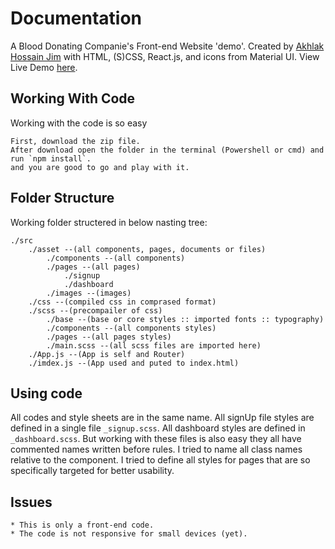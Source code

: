 # Documentation

A Blood Donating Companie's Front-end Website 'demo'. Created by [Akhlak Hossain Jim](http://akhlak-hossain-jim.github.io/) with HTML, (S)CSS, React.js, and icons from Material UI. View Live Demo [here](https://ahj-bloodbank-demo.web.app).

## Working With Code

Working with the code is so easy

    First, download the zip file.
    After download open the folder in the terminal (Powershell or cmd) and run `npm install`.
    and you are good to go and play with it.

## Folder Structure

Working folder structered in below nasting tree:

    ./src
        ./asset --(all components, pages, documents or files)
            ./components --(all components)
            ./pages --(all pages)
                ./signup
                ./dashboard
            ./images --(images)
        ./css --(compiled css in comprased format)
        ./scss --(precompailer of css)
            ./base --(base or core styles :: imported fonts :: typography)
            ./components --(all components styles)
            ./pages --(all pages styles)
            ./main.scss --(all scss files are imported here)
        ./App.js --(App is self and Router)
        ./imdex.js --(App used and puted to index.html)
        
## Using code 

All codes and style sheets are in the same name. All signUp file styles are defined in a single file `_signup.scss`. All dashboard styles are defined in `_dashboard.scss`. But working with these files is also easy they all have commented names written before rules. I tried to name all class names relative to the component. I tried to define all styles for pages that are so specifically targeted for better usability.
## Issues

    * This is only a front-end code.
    * The code is not responsive for small devices (yet).
